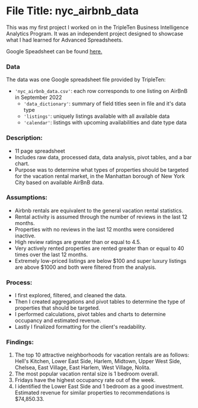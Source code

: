 # File Title: nyc_airbnb_data

This was my first project I worked on in the TripleTen Business Intelligence Analytics Program. It was an independent project designed to showcase what I had learned for Advanced Spreadsheets.

Google Speadsheet can be found <a href='https://docs.google.com/spreadsheets/d/1p6cVEDzgZiiKLJV2daDAEzRK0GeIFd5e_yQdiyztLv8/edit?usp=sharing' target=_blank><u>here</u>.</a>

### Data
The data was one Google spreadsheet file provided by TripleTen:
- `'nyc_airbnb_data.csv'`: each row corresponds to one listing on AirBnB in September 2022
    - `'data_dictionary'`: summary of field titles seen in file and it's data type
    - `'listings'`: uniquely listings available with all available data
    - `'calendar'`: listings with upcoming availabilities and date type data

### Description:
- 11 page spreadsheet
- Includes raw data, processed data, data analysis, pivot tables, and a bar chart.
- Purpose was to determine what types of properties should be targeted for the vacation rental market, in the Manhattan borough of New York City based on available AirBnB data.

### Assumptions:
- Airbnb rentals are equivalent to the general vacation rental statistics.	
- Rental activity is assumed through the number of reviews in the last 12 months.
- Properties with no reviews in the last 12 months were considered inactive.
- High review ratings are greater than or equal to 4.5.
- Very actively rented properties are rented greater than or equal to 40 times over the last 12 months.
- Extremely low-priced listings are below $100 and super luxury listings are above $1000 and both were filtered from the analysis.

### Process:
- I first explored, filtered, and cleaned the data.
- Then I created aggregations and pivot tables to determine the type of properties that should be targeted.
- I performed calculations, pivot tables and charts to determine occupancy and estimated revenue.
- Lastly I finalized formatting for the client's readability.

### Findings:
1. The top 10 attractive neighborhoods for vacation rentals are as follows: Hell's Kitchen, Lower East Side, Harlem, Midtown, Upper West Side, Chelsea, East Village, East Harlem, West Village, Nolita.
2. The most popular vacation rental size is 1 bedroom overall. 
3. Fridays have the highest occupancy rate out of the week.
4. I identified the Lower East Side and 1 bedroom as a good investment. Estimated revenue for similar properties to recommendations is $74,850.33.
